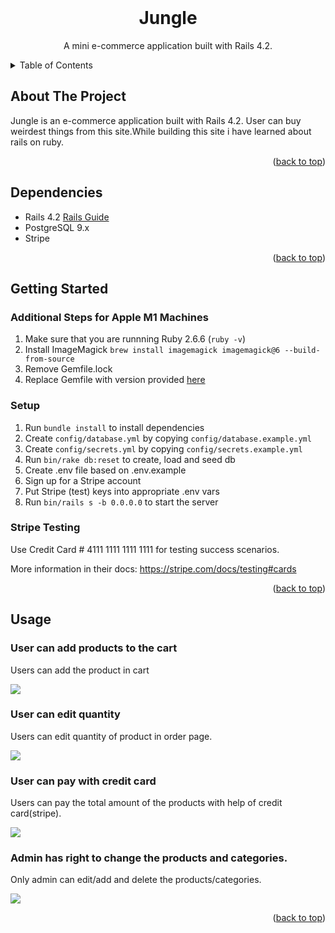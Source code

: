 
<!-- PROJECT LOGO -->
<br />
<div align="center">
  <h1 align="center">Jungle</h1>
  <p align="center">
    A mini e-commerce application built with Rails 4.2.
  </p>
</div>


<!-- TABLE OF CONTENTS -->
<details>
  <summary>Table of Contents</summary>
  <ol>
    <li>
      <a href="#about-the-project">About The Project</a>
      <ul>
        <li><a href="#built-with">Dependencies</a></li>
      </ul>
    </li>
    <li>
      <a href="#getting-started">Getting Started</a>
      <ul>
        <li><a href="#additional-steps-for-apple-m1-machines">Additional Steps for Apple M1 Machines</a></li>
        <li><a href="#setup">Setup</a></li>
        <li><a href="#stripe-testing">Stripe Testing</a></li>
      </ul>
    </li>
    <li><a href="#usage">Usage</a></li>
  </ol>
</details>



<!-- ABOUT THE PROJECT -->
## About The Project

Jungle is an e-commerce application built with Rails 4.2. User can buy weirdest things from this site.While building this site i have learned about rails on ruby. 
<p align="right">(<a href="#top">back to top</a>)</p>

## Dependencies

* Rails 4.2 [Rails Guide](http://guides.rubyonrails.org/v4.2/)
* PostgreSQL 9.x
* Stripe


<p align="right">(<a href="#top">back to top</a>)</p>


<!-- GETTING STARTED -->
## Getting Started


### Additional Steps for Apple M1 Machines

1. Make sure that you are runnning Ruby 2.6.6 (`ruby -v`)
1. Install ImageMagick `brew install imagemagick imagemagick@6 --build-from-source`
2. Remove Gemfile.lock
3. Replace Gemfile with version provided [here](https://gist.githubusercontent.com/FrancisBourgouin/831795ae12c4704687a0c2496d91a727/raw/ce8e2104f725f43e56650d404169c7b11c33a5c5/Gemfile)

### Setup

1. Run `bundle install` to install dependencies
2. Create `config/database.yml` by copying `config/database.example.yml`
3. Create `config/secrets.yml` by copying `config/secrets.example.yml`
4. Run `bin/rake db:reset` to create, load and seed db
5. Create .env file based on .env.example
6. Sign up for a Stripe account
7. Put Stripe (test) keys into appropriate .env vars
8. Run `bin/rails s -b 0.0.0.0` to start the server

### Stripe Testing

Use Credit Card # 4111 1111 1111 1111 for testing success scenarios.

More information in their docs: <https://stripe.com/docs/testing#cards>

<p align="right">(<a href="#top">back to top</a>)</p>



<!-- USAGE EXAMPLES -->
## Usage

### User can add products to the cart
Users can add the product in cart

<img src='https://github.com/YagneshP/jungle-rails/blob/master/docs/add_product_in_cart.gif'>

### User can edit quantity 
Users can edit quantity of product in order page.

<img src='https://github.com/YagneshP/jungle-rails/blob/master/docs/change_quantity_in_order.gif'>

### User can pay with credit card
Users can pay the total amount of the products with help of credit card(stripe).

<img src='https://github.com/YagneshP/jungle-rails/blob/master/docs/pay_with_stripe.gif' >

### Admin has right to change the products and categories.
Only admin can edit/add and delete the products/categories.

<img src='https://github.com/YagneshP/jungle-rails/blob/master/docs/admin.gif' >

<p align="right">(<a href="#top">back to top</a>)</p>




